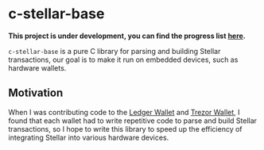 # c-stellar-base

**This project is under development, you can find the progress list [here](https://github.com/overcat/c-stellar-base/issues/1).**

`c-stellar-base` is a pure C library for parsing and building Stellar transactions, our goal is to make it run on embedded devices, such as hardware wallets.

## Motivation

When I was contributing code to the [Ledger Wallet](https://github.com/LedgerHQ/app-stellar) and [Trezor Wallet](https://github.com/trezor/trezor-firmware/), 
I found that each wallet had to write repetitive code to parse and build Stellar transactions, 
so I hope to write this library to speed up the efficiency of integrating Stellar into various hardware devices.
